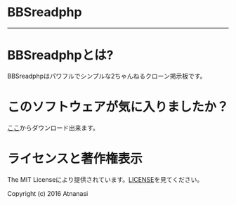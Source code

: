 # BBSreadphp
------------------------
# BBSreadphpとは?
BBSreadphpはパワフルでシンプルな2ちゃんねるクローン掲示板です。

# このソフトウェアが気に入りましたか？
[ここ]( https://github.com/atnanasi/BBSreadphp/releases )からダウンロード出来ます。

# ライセンスと著作権表示
The MIT Licenseにより提供されています。[LICENSE](LICENSE)を見てください。

Copyright (c) 2016 Atnanasi
